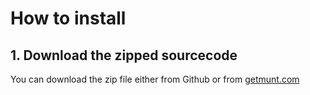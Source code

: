 # How to install
## 1. Download the zipped sourcecode
You can download the zip file either from Github or from [getmunt.com](https://getmunt.com/storage/munt-woocommerce.zip)
